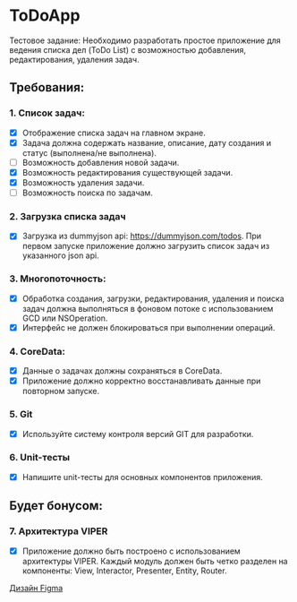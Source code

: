 # ToDoApp

Тестовое задание:
Необходимо разработать простое приложение для ведения списка дел (ToDo List) с возможностью добавления, редактирования, удаления задач.

## Требования:
### 1. Список задач:
- [x] Отображение списка задач на главном экране.
- [x] Задача должна содержать название, описание, дату создания и статус (выполнена/не выполнена).
- [ ] Возможность добавления новой задачи.
- [x] Возможность редактирования существующей задачи.
- [x] Возможность удаления задачи.
- [ ] Возможность поиска по задачам.

### 2. Загрузка списка задач
- [x] Загрузка из dummyjson api: https://dummyjson.com/todos. При первом запуске приложение должно загрузить список задач из указанного json api.

### 3. Многопоточность:
- [x] Обработка создания, загрузки, редактирования, удаления и поиска задач должна выполняться в фоновом потоке с использованием GCD или NSOperation.
- [x] Интерфейс не должен блокироваться при выполнении операций.

### 4. CoreData:
- [x] Данные о задачах должны сохраняться в CoreData.
- [x] Приложение должно корректно восстанавливать данные при повторном запуске.

### 5. Git
- [x] Используйте систему контроля версий GIT для разработки.

### 6. Unit-тесты
- [x] Напишите unit-тесты для основных компонентов приложения.

## Будет бонусом:
### 7. Архитектура VIPER
- [x] Приложение должно быть построено с использованием архитектуры VIPER. Каждый модуль должен быть четко разделен на компоненты: View, Interactor, Presenter, Entity, Router.

[Дизайн Figma](https://www.figma.com/design/ElcIDP3PIp5iOE4dCtPGmd/Задачи?node-id=0-1&node-type=canvas&t=1uqFEd8nag96yTmM-0)

